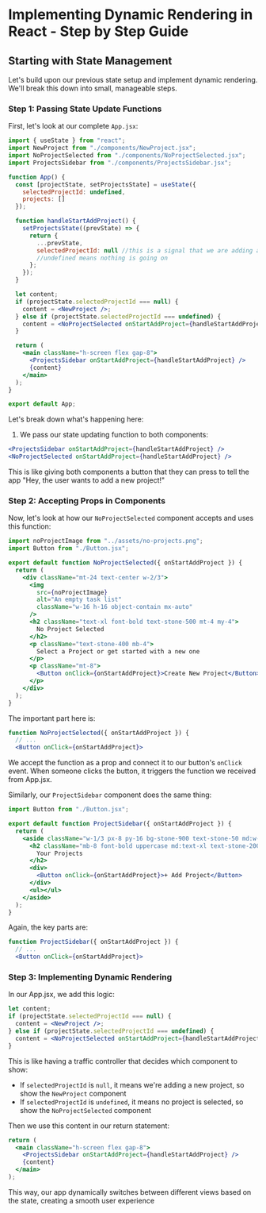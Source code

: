 # Implementing Dynamic Rendering in React - Step by Step Guide

## Starting with State Management

Let's build upon our previous state setup and implement dynamic rendering. We'll break this down into small, manageable steps.

### Step 1: Passing State Update Functions

First, let's look at our complete `App.jsx`:

```jsx
import { useState } from "react";
import NewProject from "./components/NewProject.jsx";
import NoProjectSelected from "./components/NoProjectSelected.jsx";
import ProjectsSidebar from "./components/ProjectsSidebar.jsx";

function App() {
  const [projectState, setProjectsState] = useState({
    selectedProjectId: undefined,
    projects: []
  });

  function handleStartAddProject() {
    setProjectsState((prevState) => {
      return {
        ...prevState,
        selectedProjectId: null //this is a signal that we are adding a new project
        //undefined means nothing is going on
      };
    });
  }

  let content;
  if (projectState.selectedProjectId === null) {
    content = <NewProject />;
  } else if (projectState.selectedProjectId === undefined) {
    content = <NoProjectSelected onStartAddProject={handleStartAddProject} />;
  }

  return (
    <main className="h-screen flex gap-8">
      <ProjectsSidebar onStartAddProject={handleStartAddProject} />
      {content}
    </main>
  );
}

export default App;
```

Let's break down what's happening here:

1. We pass our state updating function to both components:
```jsx
<ProjectsSidebar onStartAddProject={handleStartAddProject} />
<NoProjectSelected onStartAddProject={handleStartAddProject} />
```
This is like giving both components a button that they can press to tell the app "Hey, the user wants to add a new project!"

### Step 2: Accepting Props in Components

Now, let's look at how our `NoProjectSelected` component accepts and uses this function:

```jsx
import noProjectImage from "../assets/no-projects.png";
import Button from "./Button.jsx";

export default function NoProjectSelected({ onStartAddProject }) {
  return (
    <div className="mt-24 text-center w-2/3">
      <img
        src={noProjectImage}
        alt="An empty task list"
        className="w-16 h-16 object-contain mx-auto"
      />
      <h2 className="text-xl font-bold text-stone-500 mt-4 my-4">
        No Project Selected
      </h2>
      <p className="text-stone-400 mb-4">
        Select a Project or get started with a new one
      </p>
      <p className="mt-8">
        <Button onClick={onStartAddProject}>Create New Project</Button>
      </p>
    </div>
  );
}
```

The important part here is:
```jsx
function NoProjectSelected({ onStartAddProject }) {
  // ...
  <Button onClick={onStartAddProject}>
```
We accept the function as a prop and connect it to our button's `onClick` event. When someone clicks the button, it triggers the function we received from App.jsx.

Similarly, our `ProjectSidebar` component does the same thing:

```jsx
import Button from "./Button.jsx";

export default function ProjectSidebar({ onStartAddProject }) {
  return (
    <aside className="w-1/3 px-8 py-16 bg-stone-900 text-stone-50 md:w-72 rounded-r-xl">
      <h2 className="mb-8 font-bold uppercase md:text-xl text-stone-200">
        Your Projects
      </h2>
      <div>
        <Button onClick={onStartAddProject}>+ Add Project</Button>
      </div>
      <ul></ul>
    </aside>
  );
}
```

Again, the key parts are:
```jsx
function ProjectSidebar({ onStartAddProject }) {
  // ...
  <Button onClick={onStartAddProject}>
```

### Step 3: Implementing Dynamic Rendering

In our App.jsx, we add this logic:

```jsx
let content;
if (projectState.selectedProjectId === null) {
  content = <NewProject />;
} else if (projectState.selectedProjectId === undefined) {
  content = <NoProjectSelected onStartAddProject={handleStartAddProject} />;
}
```

This is like having a traffic controller that decides which component to show:
- If `selectedProjectId` is `null`, it means we're adding a new project, so show the `NewProject` component
- If `selectedProjectId` is `undefined`, it means no project is selected, so show the `NoProjectSelected` component

Then we use this content in our return statement:
```jsx
return (
  <main className="h-screen flex gap-8">
    <ProjectsSidebar onStartAddProject={handleStartAddProject} />
    {content}
  </main>
);
```

This way, our app dynamically switches between different views based on the state, creating a smooth user experience